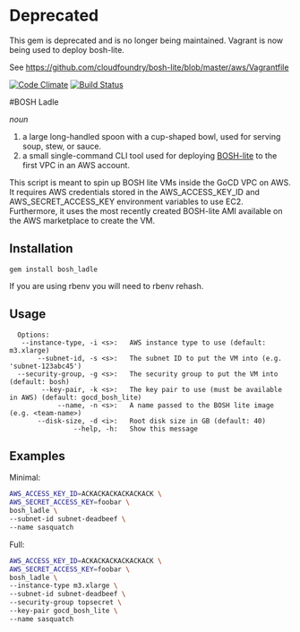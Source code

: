 # Deprecated

This gem is deprecated and is no longer being maintained. Vagrant is now being used to deploy bosh-lite.

See https://github.com/cloudfoundry/bosh-lite/blob/master/aws/Vagrantfile

[![Code Climate](https://codeclimate.com/github/pivotal-cf-experimental/bosh_ladle.png)](https://codeclimate.com/github/pivotal-cf-experimental/bosh_ladle) [![Build Status](https://travis-ci.org/pivotal-cf-experimental/bosh_ladle.png)](https://travis-ci.org/pivotal-cf-experimental/bosh_ladle)

#BOSH Ladle

*noun*

1. a large long-handled spoon with a cup-shaped bowl, used for serving soup, stew, or sauce.
2. a small single-command CLI tool used for deploying [BOSH-lite](http://github.com/cloudfoundry/bosh-lite) to the first VPC in an AWS account.

This script is meant to spin up BOSH lite VMs inside the GoCD VPC on AWS.  It requires AWS credentials stored in the
AWS_ACCESS_KEY_ID and AWS_SECRET_ACCESS_KEY environment variables to use EC2. Furthermore, it uses the most recently
created BOSH-lite AMI available on the AWS marketplace to create the VM.

## Installation

`gem install bosh_ladle`

If you are using rbenv you will need to rbenv rehash.

## Usage

```
  Options:
   --instance-type, -i <s>:   AWS instance type to use (default: m3.xlarge)
       --subnet-id, -s <s>:   The subnet ID to put the VM into (e.g. 'subnet-123abc45')
  --security-group, -g <s>:   The security group to put the VM into (default: bosh)
        --key-pair, -k <s>:   The key pair to use (must be available in AWS) (default: gocd_bosh_lite)
            --name, -n <s>:   A name passed to the BOSH lite image (e.g. <team-name>)
       --disk-size, -d <i>:   Root disk size in GB (default: 40)
                --help, -h:   Show this message
```

## Examples

Minimal:

```sh
AWS_ACCESS_KEY_ID=ACKACKACKACKACKACK \
AWS_SECRET_ACCESS_KEY=foobar \
bosh_ladle \
--subnet-id subnet-deadbeef \
--name sasquatch
```

Full:

```sh
AWS_ACCESS_KEY_ID=ACKACKACKACKACKACK \
AWS_SECRET_ACCESS_KEY=foobar \
bosh_ladle \
--instance-type m3.xlarge \
--subnet-id subnet-deadbeef \
--security-group topsecret \
--key-pair gocd_bosh_lite \
--name sasquatch
```
